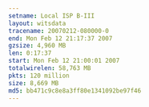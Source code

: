 ```yaml
---
setname: Local ISP B-III
layout: witsdata
tracename: 20070212-080000-0
end: Mon Feb 12 21:17:37 2007
gzsize: 4,960 MB
len: 0:17:37
start: Mon Feb 12 21:00:01 2007
totalwirelen: 58,763 MB
pkts: 120 million
size: 8,669 MB
md5: bb471c9c8e8a3ff80e1341092be97f46
---
```

